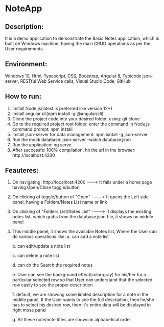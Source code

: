 # NoteApp

Description: 
------------ 

It is a demo application to demonstrate the Basic Notes application, which is built on Windows machine, having the main CRUD operations as per the User requirements.

Environment:
-----------

Windows 10, Html, Typescript, CSS, Bootstrap, Angular 8, Typicode json-server, RESTful Web Service calls, Visual Studio Code, GitHub

How to run:
-----------

1. Install Node.js(latest is preferred like version 12+)
2. Install angular cli(npm install -g @angular/cli)
3. Clone the project code into your desired folder, using: git clone
4. Go to the required project root folder, enter the command in Node.js command prompt: npm install
5. Install json-server for data management: npm isntall -g json-server
6. Run the mock database: json-server -watch database.json
7. Run the application: ng serve
8. After successful 100% compilation, hit the url in the browser: http://localhost:4200 


Feauteres:
----------

1. On navigating: http://localhost:4200  ---> It falls under a home page having Open/Close toggle/button

2. On clicking of toggle/button of "Open" ----> It opens the Left side panel, having a Folders/Notes List name or link

3. On clicking of "Folders List/Notes List" ----> It displays the existing notes list, which grabs from the database.json file, it shows on middle panel

4. This middle panel, it shows the available Notes list, Where the User can do various operations like: a. can add a note list

      b. can edit/update a note list

      c. can delete a note list

      d. can do the Search the required notes

      e. User can see the background effect(color:gray) for his/her for a particular selected row so that User can understand that the selected row easily to see the proper description 

      f. default, we are showing some limited description for a note in the middle panel, If the User wants to see the full description, then he/she has to select his desired row, then it's entire data will be displayed in right mose panel

      g. All these note/note titles are shown in alphabetical order


